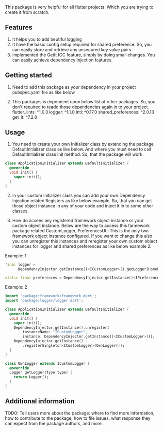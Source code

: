 <!--
This README describes the package. If you publish this package to pub.dev,
this README's contents appear on the landing page for your package.

For information about how to write a good package README, see the guide for
[writing package pages](https://dart.dev/guides/libraries/writing-package-pages).

For general information about developing packages, see the Dart guide for
[creating packages](https://dart.dev/guides/libraries/create-library-packages)
and the Flutter guide for
[developing packages and plugins](https://flutter.dev/developing-packages).
-->

This package is very helpful for all flutter projects. Which you are trying to create it from scratch.

## Features

1. It helps you to add beutiful logging
2. It have the basic config setup required for shared preference. So, you can easily store and retrieve any unsecured key value pairs.
3. Implemented the GetIt IOC feature, simply by doing small changes. You can easily achieve dependency Injection features.

## Getting started

1. Need to add this package as your dependency in your project pubspec.yaml file as like below

2. This packages is dependent upon below list of other packages. So, you don't required to readd those dependencies again in to your project.
   flutter_lints: ^1.0.0
   logger: ^1.1.0
   intl: ^0.17.0
   shared_preferences: ^2.0.13
   get_it: ^7.2.0

## Usage

1. You need to create your own Initializer class by extending the package DefaultInitializer class
   as like below. And where you must need to call DefaultInitializer class init method. So, that the package will work.

```dart
class ApplicationInitializer extends DefaultInitializer {
  @override
  void init() {
    super.init();
  }
}
```

2. In your custom Initializer class you can add your own Dependency Injection related Registers as like below example. So, that you can get those object instance in any of your code and inject it in to some other classes.

3. How do accees any registered framework object instance or your custom object instance.
   Below are the way to access this farmework package related CustomLogger, PreferencesUtil
   This is the only two framework object instance configured. If you want to change this also you can unregister this instances and reregister your own custom object instances for logger and shared preferences as like below example 2.

Example: 1

```dart
final logger =
      DependencyInjector.getInstance()<ICustomLogger>().getLogger(HomePage);

static final preferences = DependencyInjector.getInstance()<IPreferenceUtil>();
```

Example: 2

```dart
import 'package:framework/framework.dart';
import 'package:logger/logger.dart';

class ApplicationInitializer extends DefaultInitializer {
  @override
  void init() {
    super.init();
    DependencyInjector.getInstance().unregister(
        instanceName: "ICustomLogger",
        instance: DependencyInjector.getInstance()<ICustomLogger>());
    DependencyInjector.getInstance()
        .registerSingleton<ICustomLogger>(OwnLogger());
  }
}

class OwnLogger extends ICustomLogger {
  @override
  Logger getLogger(Type type) {
    return Logger();
  }
}
```

## Additional information

TODO: Tell users more about the package: where to find more information, how to
contribute to the package, how to file issues, what response they can expect
from the package authors, and more.
